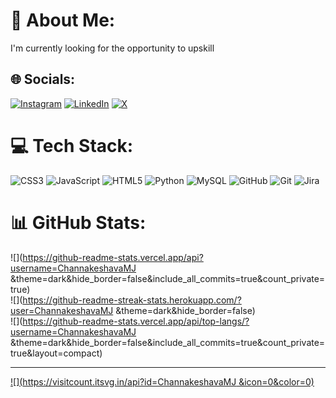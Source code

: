 # 💫 About Me:
I'm currently looking for the opportunity to upskill


## 🌐 Socials:
[![Instagram](https://img.shields.io/badge/Instagram-%23E4405F.svg?logo=Instagram&logoColor=white)](https://instagram.com/keshavjgowda) [![LinkedIn](https://img.shields.io/badge/LinkedIn-%230077B5.svg?logo=linkedin&logoColor=white)](https://linkedin.com/in/Channakeshava-) [![X](https://img.shields.io/badge/X-black.svg?logo=X&logoColor=white)](https://x.com/mjchannakeshav) 

# 💻 Tech Stack:
![CSS3](https://img.shields.io/badge/css3-%231572B6.svg?style=plastic&logo=css3&logoColor=white) ![JavaScript](https://img.shields.io/badge/javascript-%23323330.svg?style=plastic&logo=javascript&logoColor=%23F7DF1E) ![HTML5](https://img.shields.io/badge/html5-%23E34F26.svg?style=plastic&logo=html5&logoColor=white) ![Python](https://img.shields.io/badge/python-3670A0?style=plastic&logo=python&logoColor=ffdd54) ![MySQL](https://img.shields.io/badge/mysql-4479A1.svg?style=plastic&logo=mysql&logoColor=white) ![GitHub](https://img.shields.io/badge/github-%23121011.svg?style=plastic&logo=github&logoColor=white) ![Git](https://img.shields.io/badge/git-%23F05033.svg?style=plastic&logo=git&logoColor=white) ![Jira](https://img.shields.io/badge/jira-%230A0FFF.svg?style=plastic&logo=jira&logoColor=white)
# 📊 GitHub Stats:
![](https://github-readme-stats.vercel.app/api?username=ChannakeshavaMJ &theme=dark&hide_border=false&include_all_commits=true&count_private=true)<br/>
![](https://github-readme-streak-stats.herokuapp.com/?user=ChannakeshavaMJ &theme=dark&hide_border=false)<br/>
![](https://github-readme-stats.vercel.app/api/top-langs/?username=ChannakeshavaMJ &theme=dark&hide_border=false&include_all_commits=true&count_private=true&layout=compact)

---
[![](https://visitcount.itsvg.in/api?id=ChannakeshavaMJ &icon=0&color=0)](https://visitcount.itsvg.in)

<!-- Proudly created with GPRM ( https://gprm.itsvg.in ) -->
